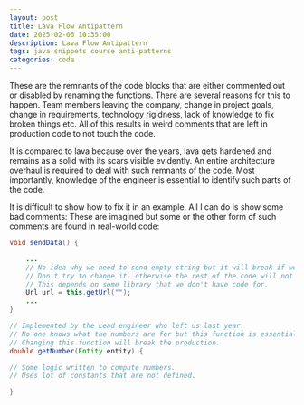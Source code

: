 ```yaml
---
layout: post
title: Lava Flow Antipattern
date: 2025-02-06 10:35:00
description: Lava Flow Antipattern
tags: java-snippets course anti-patterns
categories: code
--- 
```


These are the remnants of the code blocks that are either commented out or disabled by renaming the functions.
There are several reasons for this to happen.
Team members leaving the company, change in project goals, change in requirements, technology rigidness, lack of knowledge to fix broken things etc.
All of this results in weird comments that are left in production code to not touch the code.

It is compared to lava because over the years, lava gets hardened and remains as a solid with its scars visible evidently.
An entire architecture overhaul is required to deal with such remnants of the code.
Most importantly, knowledge of the engineer is essential to identify such parts of the code.

It is difficult to show how to fix it in an example.
All I can do is show some bad comments:
These are imagined but some or the other form of such comments are found in real-world code:

```java
void sendData() {

    ...
    // No idea why we need to send empty string but it will break if we don't.
    // Don't try to change it, otherwise the rest of the code will not work.
    // This depends on some library that we don't have code for.
    Url url = this.getUrl("");
    ...
}
```

```java
// Implemented by the Lead engineer who left us last year.
// No one knows what the numbers are for but this function is essential for our workflow.
// Changing this function will break the production.
double getNumber(Entity entity) {

// Some logic written to compute numbers.
// Uses lot of constants that are not defined.

}
```
